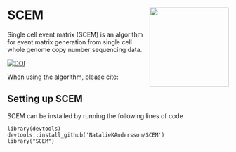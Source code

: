 # SCEM <img src="https://github.com/NatalieKAndersson/SiCEM/blob/main/SCEM.JPG" align = "right" width="180"/>
Single cell event matrix (SCEM) is an algorithm for event matrix generation from single cell whole genome copy number sequencing data.

<a href="https://zenodo.org/badge/latestdoi/297145258"><img src="https://zenodo.org/badge/297145258.svg" alt="DOI"></a>

When using the algorithm, please cite: 

## Setting up SCEM

SCEM can be installed by running the following lines of code

```
library(devtools)
devtools::install_github('NatalieKAndersson/SCEM')
library("SCEM")
```
